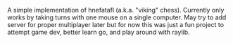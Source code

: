 A simple implementation of hnefatafl (a.k.a. "viking" chess). Currently only works by taking turns with one mouse on a single computer. May try to add server for proper multiplayer later but for now this was just a fun project to attempt game dev, better learn go, and play around with raylib.
